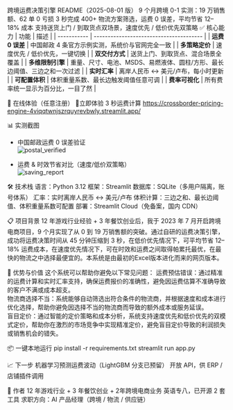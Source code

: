 跨境运费决策引擎 README（2025-08-01 版）
9 个月跨境 0-1 实测：19 万销售额、62 单 0 亏损
3 秒完成 400+ 物流方案筛选，运费 0 误差，平均节省 12–18% 成本
支持送货上门 / 到取货点双场景，速度优先 / 低价优先双策略
✅ 核心能力
| 功能          | 描述                                      |
| ----------- | --------------------------------------- |
| **运费 0 误差** | 中国邮政 4 条官方示例实测，系统价与官网完全一致               |
| **多策略定价**   | 速度优先 / 低价优先，一键切换                        |
| **双交付方式**   | 送货上门、到取货点、混合场景全覆盖                       |
| **多维限制引擎**  | 重量、尺寸、电池、MSDS、易燃液体、圆柱/方形、最长边阈值、三边之和一次过滤 |
| **实时汇率**    | 离岸人民币 ↔ 美元/卢布，每小时更新                     |
| **可配置体积**   | 体积重量系数、最长边触发阈值任意可调                      |
| **费率可视化**   | 所有费率统一显示为百分比，一目了然                       |

🚀 在线体验（任意注册）
🔗立即体验 3 秒运费计算
https://crossborder-pricing-engine-4viqqtwnjszrquyrevbwly.streamlit.app/

📊 实测截图
- 中国邮政运费 0 误差验证  
  ![postal_verified](/docs/postal_verified.png)

- 运费 & 时效节省对比（速度/低价双策略）  
  ![saving_report](/docs/saving_report.png)

🛠️ 技术栈
语言：Python 3.12
框架：Streamlit
数据库：SQLite（多用户隔离，账号体系）
汇率：实时离岸人民币 ↔ 美元/卢布
体积计算：三边之和、最长边阈值、体积重量系数可配置
部署：Streamlit Cloud（免备案，国内 CDN）

📋 项目背景
12 年游戏行业经验 + 3 年餐饮创业后，我于 2023 年 7 月开启跨境电商项目，9 个月实现了从 0 到 19 万销售额的突破。通过自研的运费决策引擎，成功将运费决策时间从 45 分钟压缩到 3 秒，在低价优先情况下，可平均节省 12–18% 运费成本，在速度优先情况下，可在时效和运费之间取得帕累托最优，在最快的物流之中选择最便宜的。本系统是由最初的Excel版本进化而来的网页版本。


🎯 优势与价值
这个系统可以帮助你避免以下常见问题：
运费预估错误：通过精准的运费计算和实时汇率支持，确保运费报价的准确性，避免因运费估算不准确导致的客户不满或成本超支。  
物流商选择不当：系统能够自动筛选出符合条件的物流商，并根据速度和成本进行优化选择，帮助你避免因选择不当的物流商而导致的额外成本或服务延误。  
盲目定价：通过智能的定价策略和成本分析，系统支持速度优先和低价优先的双模式定价，帮助你在激烈的市场竞争中实现精准定价，避免盲目定价导致的利润损失或销售机会的错失。

📦 一键本地运行
pip install -r requirements.txt
streamlit run app.py

📈 下一步
机器学习预测运费波动（LightGBM 分支已预留）
开放 API，供 ERP / 店铺插件调用

🎯 作者
12 年游戏行业 + 3 年餐饮创业 + 2年跨境电商业务
英语专八，已开源 2 套工具
求职方向：AI 产品经理（跨境 / 物流 / 供应链）